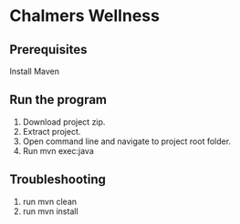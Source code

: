 # Chalmers Wellness

## Prerequisites
Install Maven

## Run the program
1. Download project zip.
2. Extract project.
3. Open command line and navigate to project root folder.
4. Run mvn exec:java

## Troubleshooting
1. run mvn clean
2. run mvn install
